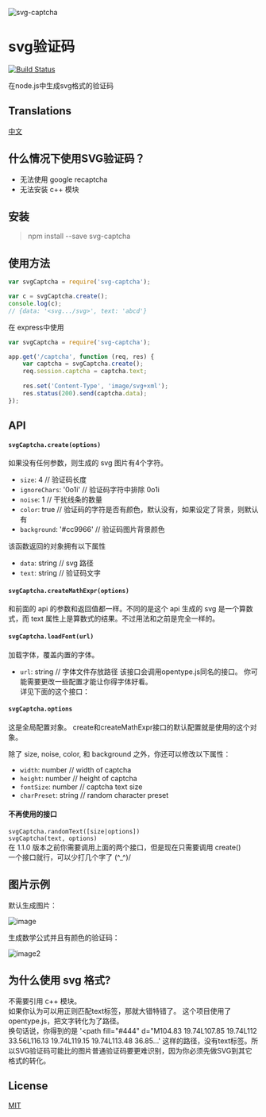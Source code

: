 ![svg-captcha](media/header.png)

# svg验证码

[![Build Status](https://travis-ci.org/lemonce/svg-captcha.svg?branch=master)](https://travis-ci.org/steambap/svg-captcha)

在node.js中生成svg格式的验证码

## Translations
[中文](README_CN.md)

## 什么情况下使用SVG验证码？

- 无法使用 google recaptcha
- 无法安装 c++ 模块

## 安装
> npm install --save svg-captcha

## 使用方法
```js
var svgCaptcha = require('svg-captcha');

var c = svgCaptcha.create();
console.log(c);
// {data: '<svg.../svg>', text: 'abcd'}
```
在 express中使用
```Javascript
var svgCaptcha = require('svg-captcha');

app.get('/captcha', function (req, res) {
	var captcha = svgCaptcha.create();
	req.session.captcha = captcha.text;
	
	res.set('Content-Type', 'image/svg+xml');
	res.status(200).send(captcha.data);
});
```

## API

#### `svgCaptcha.create(options)`  
如果没有任何参数，则生成的 svg 图片有4个字符。  
  
* `size`: 4 // 验证码长度  
* `ignoreChars`: '0o1i' // 验证码字符中排除 0o1i  
* `noise`: 1 // 干扰线条的数量  
* `color`: true // 验证码的字符是否有颜色，默认没有，如果设定了背景，则默认有  
* `background`: '#cc9966' // 验证码图片背景颜色  

该函数返回的对象拥有以下属性  
* `data`: string // svg 路径
* `text`: string // 验证码文字

#### `svgCaptcha.createMathExpr(options)`  
和前面的 api 的参数和返回值都一样。不同的是这个 api 生成的 svg 是一个算数式，而
text 属性上是算数式的结果。不过用法和之前是完全一样的。

#### `svgCaptcha.loadFont(url)`
加载字体，覆盖内置的字体。
* `url`: string // 字体文件存放路径
该接口会调用opentype.js同名的接口。
你可能需要更改一些配置才能让你得字体好看。  
详见下面的这个接口：

#### `svgCaptcha.options`
这是全局配置对象。 
create和createMathExpr接口的默认配置就是使用的这个对象。  
  
除了 size, noise, color, 和 background 之外，你还可以修改以下属性：
* `width`: number // width of captcha
* `height`: number // height of captcha
* `fontSize`: number // captcha text size
* `charPreset`: string // random character preset

#### 不再使用的接口  
`svgCaptcha.randomText([size|options])`  
`svgCaptcha(text, options)`  
在 1.1.0 版本之前你需要调用上面的两个接口，但是现在只需要调用 create()  
一个接口就行，可以少打几个字了 (^_^)/

## 图片示例
默认生成图片：

![image](media/example.png)

生成数学公式并且有颜色的验证码：

![image2](media/example-2.png)

## 为什么使用 svg 格式?

不需要引用 c++ 模块。  
如果你认为可以用正则匹配text标签，那就大错特错了。
这个项目使用了opentype.js，把文字转化为了路径。  
换句话说，你得到的是
'&lt;path fill="#444" d="M104.83 19.74L107.85 19.74L112 33.56L116.13 19.74L119.15 19.74L113.48 36.85...'
这样的路径，没有text标签。所以SVG验证码可能比的图片普通验证码要更难识别，因为你必须先做SVG到其它格式的转化。

## License
[MIT](LICENSE.md)